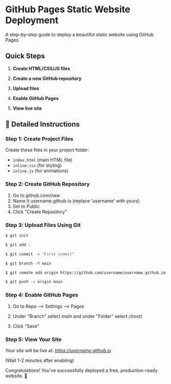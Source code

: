 # GitHub Pages Static Website Deployment

A step-by-step guide to deploy a beautiful static website using GitHub Pages.

## Quick Steps

1. **Create HTML/CSS/JS files**

2. **Create a new GitHub repository**

3. **Upload files**

4. **Enable GitHub Pages**

5. **View live site**

## 📝 Detailed Instructions

### Step 1: Create Project Files

Create these files in your project folder:

- `index.html` (main HTML file)
- `inline.css` (for styling)
- `inline.js` (for animations)

### Step 2: Create GitHub Repository

1. Go to github.com/new
2. Name it username.github.io (replace 'username' with yours)
3. Set to Public
4. Click "Create Repository"

### Step 3: Upload Files Using Git

```bash
$ git init
```

```bash
$ git add .
```

```bash
$ git commit -m "First commit"
```

```bash
$ git branch -M main
```

```bash
$ git remote add origin https://github.com/username/username.github.io.git
```

```bash
$ git push -u origin main
``` 

### Step 4: Enable GitHub Pages

1. Go to Repo --> Settings --> Pages

2. Under "Branch" select *main* and under "Folder" select */(root)*

3. Click "Save"

### Step 5: View Your Site

Your site will be live at: *https://username.github.io*

(Wait 1-2 minutes after enabling)

Congratulations! You’ve successfully deployed a free, production-ready website. 🚀

